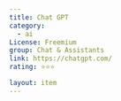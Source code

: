 ```yaml
---
title: Chat GPT
category:
  - ai
License: Freemium
group: Chat & Assistants
link: https://chatgpt.com/
rating: ⭐⭐⭐

layout: item
---
```

